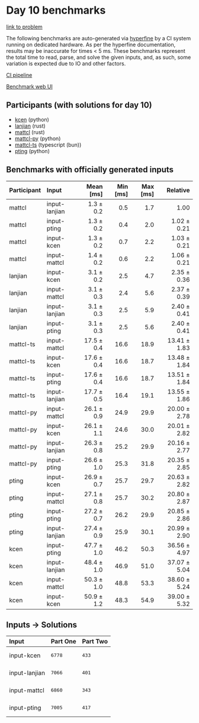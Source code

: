 # Day 10 benchmarks

[link to problem](https://adventofcode.com/2023/day/10)

The following benchmarks are auto-generated via
[hyperfine](https://github.com/sharkdp/hyperfine) by a CI system running on
dedicated hardware. As per the hyperfine documentation, results may be
inaccurate for times < 5 ms. These benchmarks represent the total time to read,
parse, and solve the given inputs, and, as such, some variation is expected due
to IO and other factors.

[CI pipeline](http://ci.papercode.net:8080/teams/main/pipelines/aoc2023)

[Benchmark web UI](https://aoc.ancalagon.black)


## Participants (with solutions for day 10)

- [kcen](https://github.com/kcen/aoc2023) (python)
- [lanjian](https://github.com/lanjian/aoc-2023) (rust)
- [mattcl](https://github.com/mattcl/aoc2023) (rust)
- [mattcl-py](https://github.com/mattcl/aoc2023-py) (python)
- [mattcl-ts](https://github.com/mattcl/aoc2023-js) (typescript (bun))
- [pting](https://github.com/pting/aoc2023) (python)


## Benchmarks with officially generated inputs

| Participant | Input | Mean [ms] | Min [ms] | Max [ms] | Relative |
|:---|:---|---:|---:|---:|---:|
| mattcl | input-lanjian | 1.3 ± 0.2 | 0.5 | 1.7 | 1.00 |
| mattcl | input-pting | 1.3 ± 0.2 | 0.4 | 2.0 | 1.02 ± 0.21 |
| mattcl | input-kcen | 1.3 ± 0.2 | 0.7 | 2.2 | 1.03 ± 0.21 |
| mattcl | input-mattcl | 1.4 ± 0.2 | 0.6 | 2.2 | 1.06 ± 0.21 |
| lanjian | input-kcen | 3.1 ± 0.2 | 2.5 | 4.7 | 2.35 ± 0.36 |
| lanjian | input-mattcl | 3.1 ± 0.3 | 2.4 | 5.6 | 2.37 ± 0.39 |
| lanjian | input-lanjian | 3.1 ± 0.3 | 2.5 | 5.9 | 2.40 ± 0.41 |
| lanjian | input-pting | 3.1 ± 0.3 | 2.5 | 5.6 | 2.40 ± 0.41 |
| mattcl-ts | input-mattcl | 17.5 ± 0.4 | 16.6 | 18.9 | 13.41 ± 1.83 |
| mattcl-ts | input-kcen | 17.6 ± 0.4 | 16.6 | 18.7 | 13.48 ± 1.84 |
| mattcl-ts | input-pting | 17.6 ± 0.4 | 16.6 | 18.7 | 13.51 ± 1.84 |
| mattcl-ts | input-lanjian | 17.7 ± 0.5 | 16.4 | 19.1 | 13.55 ± 1.86 |
| mattcl-py | input-mattcl | 26.1 ± 0.9 | 24.9 | 29.9 | 20.00 ± 2.78 |
| mattcl-py | input-kcen | 26.1 ± 1.1 | 24.6 | 30.0 | 20.01 ± 2.82 |
| mattcl-py | input-lanjian | 26.3 ± 0.8 | 25.2 | 29.9 | 20.16 ± 2.77 |
| mattcl-py | input-pting | 26.6 ± 1.0 | 25.3 | 31.8 | 20.35 ± 2.85 |
| pting | input-kcen | 26.9 ± 0.7 | 25.7 | 29.7 | 20.63 ± 2.82 |
| pting | input-mattcl | 27.1 ± 0.8 | 25.7 | 30.2 | 20.80 ± 2.87 |
| pting | input-pting | 27.2 ± 0.7 | 26.2 | 29.9 | 20.85 ± 2.86 |
| pting | input-lanjian | 27.4 ± 0.9 | 25.9 | 30.1 | 20.99 ± 2.90 |
| kcen | input-pting | 47.7 ± 1.0 | 46.2 | 50.3 | 36.56 ± 4.97 |
| kcen | input-lanjian | 48.4 ± 1.0 | 46.9 | 51.0 | 37.07 ± 5.04 |
| kcen | input-mattcl | 50.3 ± 1.0 | 48.8 | 53.3 | 38.60 ± 5.24 |
| kcen | input-kcen | 50.9 ± 1.2 | 48.3 | 54.9 | 39.00 ± 5.32 |


## Inputs -> Solutions

| Input | Part One | Part Two |
|:---|:---|:---|
|input-kcen|<pre>6778</pre>|<pre>433</pre>|
|input-lanjian|<pre>7066</pre>|<pre>401</pre>|
|input-mattcl|<pre>6860</pre>|<pre>343</pre>|
|input-pting|<pre>7005</pre>|<pre>417</pre>|